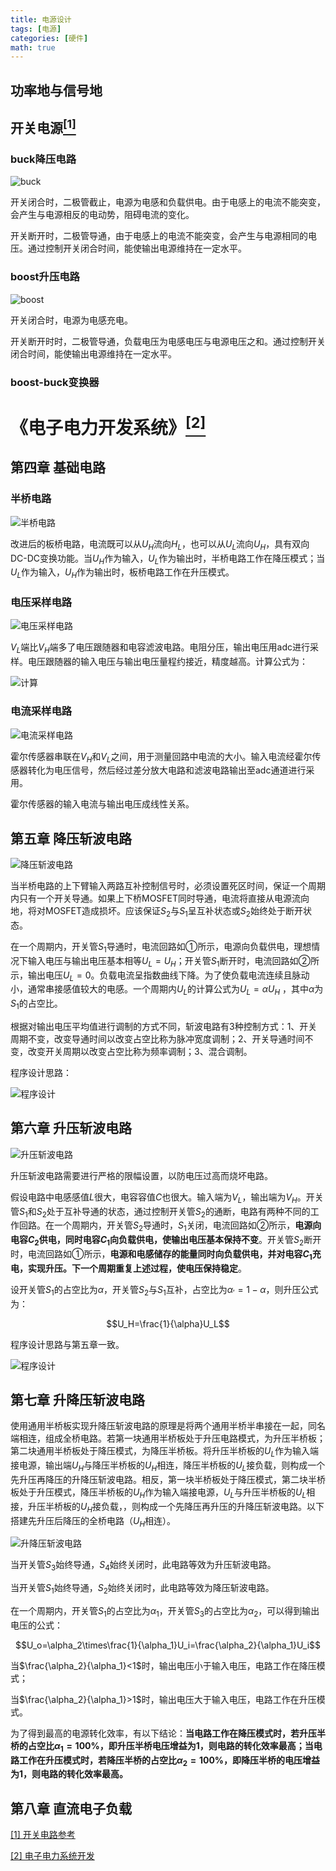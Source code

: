 ```yaml
---
title: 电源设计
tags: [电源]
categories: [硬件]
math: true
---
```


## 功率地与信号地


## 开关电源[$^{[1]}$](https://tangqixiang.blog.csdn.net/article/details/127239261)

### buck降压电路

![buck](../images/Power/image-0.png)

开关闭合时，二极管截止，电源为电感和负载供电。由于电感上的电流不能突变，会产生与电源相反的电动势，阻碍电流的变化。

开关断开时，二极管导通，由于电感上的电流不能突变，会产生与电源相同的电压。通过控制开关闭合时间，能使输出电源维持在一定水平。



### boost升压电路


![boost](../images/Power/image-1.png)

开关闭合时，电源为电感充电。

开关断开时时，二极管导通，负载电压为电感电压与电源电压之和。通过控制开关闭合时间，能使输出电源维持在一定水平。


### boost-buck变换器



# 《电子电力开发系统》[$^{[2]}$](https://item.jd.com/10038276537998.html)

## 第四章 基础电路


### 半桥电路


![半桥电路](../images/Power/image-2.png)

改进后的板桥电路，电流既可以从$U_H$流向$H_L$，也可以从$U_L$流向$U_H$，具有双向DC-DC变换功能。当$U_H$作为输入，$U_L$作为输出时，半桥电路工作在降压模式；当$U_L$作为输入，$U_H$作为输出时，板桥电路工作在升压模式。

### 电压采样电路

![电压采样电路](../images/Power/image.png)

$V_L$端比$V_H$端多了电压跟随器和电容滤波电路。电阻分压，输出电压用adc进行采样。电压跟随器的输入电压与输出电压量程约接近，精度越高。计算公式为：

![计算](../images/Power/image-3.png)

### 电流采样电路

![电流采样电路](../images/Power/image-4.png)

霍尔传感器串联在$V_H$和$V_L$之间，用于测量回路中电流的大小。输入电流经霍尔传感器转化为电压信号，然后经过差分放大电路和滤波电路输出至adc通道进行采用。

霍尔传感器的输入电流与输出电压成线性关系。


## 第五章 降压斩波电路


![降压斩波电路](../images/Power/image-5.png)


当半桥电路的上下臂输入两路互补控制信号时，必须设置死区时间，保证一个周期内只有一个开关导通。如果上下桥MOSFET同时导通，电流将直接从电源流向地，将对MOSFET造成损坏。应该保证$S_2$与$S_1$呈互补状态或$S_2$始终处于断开状态。

在一个周期内，开关管$S_1$导通时，电流回路如①所示，电源向负载供电，理想情况下输入电压与输出电压基本相等$U_L=U_H$；开关管$S_1$断开时，电流回路如②所示，输出电压$U_L=0$。负载电流呈指数曲线下降。为了使负载电流连续且脉动小，通常串接感值较大的电感。一个周期内$U_L$的计算公式为$U_L=\alpha U_H$ ，其中$\alpha$为$S_1$的占空比。

根据对输出电压平均值进行调制的方式不同，斩波电路有3种控制方式：1、开关周期不变，改变导通时间以改变占空比称为脉冲宽度调制；2、开关导通时间不变，改变开关周期以改变占空比称为频率调制；3、混合调制。

程序设计思路：

![程序设计](../images/Power/image-6.png)


## 第六章 升压斩波电路


![升压斩波电路](../images/Power/image-7.png)

升压斩波电路需要进行严格的限幅设置，以防电压过高而烧坏电路。

假设电路中电感感值$L$很大，电容容值$C$也很大。输入端为$V_L$，输出端为$V_H$。开关管$S_1$和$S_2$处于互补导通的状态，通过控制开关管$S_2$的通断，电路有两种不同的工作回路。在一个周期内，开关管$S_2$导通时，$S_1$关闭，电流回路如②所示，**电源向电容$C_2$供电，同时电容$C_1$向负载供电，使输出电压基本保持不变**。开关管$S_2$断开时，电流回路如①所示，**电源和电感储存的能量同时向负载供电，并对电容$C_1$充电，实现升压。下一个周期重复上述过程，使电压保持稳定**。

设开关管$S_1$的占空比为$\alpha$，开关管$S_2$与$S_1$互补，占空比为$\alpha_{'}=1-\alpha$，则升压公式为：

$$U_H=\frac{1}{\alpha}U_L$$

程序设计思路与第五章一致。

![程序设计](../images/Power/image-8.png)

## 第七章 升降压斩波电路


使用通用半桥板实现升降压斩波电路的原理是将两个通用半桥半串接在一起，同名端相连，组成全桥电路。若第一块通用半桥板处于升压电路模式，为升压半桥板；第二块通用半桥板处于降压模式，为降压半桥板。将升压半桥板的$U_L$作为输入端接电源，输出端$U_H$与降压半桥板的$U_H$相连，降压半桥板的$U_L$接负载，则构成一个先升压再降压的升降压斩波电路。相反，第一块半桥板处于降压模式，第二块半桥板处于升压模式，降压半桥板的$U_H$作为输入端接电源，$U_L$与升压半桥板的$U_L$相接，升压半桥板的$U_H$接负载，，则构成一个先降压再升压的升降压斩波电路。以下搭建先升压后降压的全桥电路（$U_H$相连）。

![升降压斩波电路](../images/Power/image-9.png)

当开关管$S_3$始终导通，$S_4$始终关闭时，此电路等效为升压斩波电路。

当开关管$S_1$始终导通，$S_2$始终关闭时，此电路等效为降压斩波电路。

在一个周期内，开关管$S_1$的占空比为$\alpha_1$，开关管$S_3$的占空比为$\alpha_2$，可以得到输出电压的公式：

$$U_o=\alpha_2\times\frac{1}{\alpha_1}U_i=\frac{\alpha_2}{\alpha_1}U_i$$

当$\frac{\alpha_2}{\alpha_1}<1$时，输出电压小于输入电压，电路工作在降压模式；

当$\frac{\alpha_2}{\alpha_1}>1$时，输出电压大于输入电压，电路工作在升压模式。

为了得到最高的电源转化效率，有以下结论：**当电路工作在降压模式时，若升压半桥的占空比$\alpha_1=100\%$，即升压半桥电压增益为1，则电路的转化效率最高；当电路工作在升压模式时，若降压半桥的占空比$\alpha_2=100\%$，即降压半桥的电压增益为1，则电路的转化效率最高。**



## 第八章 直流电子负载


[[1] 开关电路参考](https://tangqixiang.blog.csdn.net/article/details/127239261)

[[2] 电子电力系统开发](https://item.jd.com/10038276537998.html)


